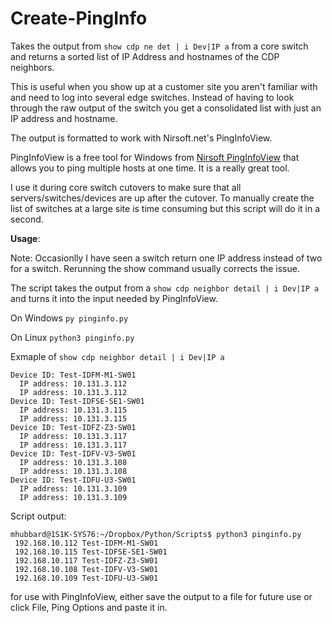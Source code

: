 # Create-PingInfo
Takes the output from `show cdp ne det | i Dev|IP a` from a core switch and returns a sorted list of IP Address and hostnames of the CDP neighbors.

This is useful when you show up at a customer site you aren't familiar with and need to log into several edge switches. Instead of having to look through the raw output of the switch you get a consolidated list with just an IP address and hostname.

The output is formatted to work with Nirsoft.net's PingInfoView.

PingInfoView is a free tool for Windows from [Nirsoft PingInfoView](http://www.nirsoft.net/utils/multiple_ping_tool.html) that
allows you to ping multiple hosts at one time. It is a really great tool.

I use it during core switch cutovers to make sure that all servers/switches/devices are up after the cutover. To manually create the list of switches at a large site is time consuming but this script will do it in a second.

**Usage**:

Note: Occasionlly I have seen a switch return one IP address instead of two for a switch. Rerunning the show command usually corrects the issue.

The script takes the output from a `show cdp neighbor detail | i Dev|IP a` and turns it into the input needed
by PingInfoView.

On Windows `py pinginfo.py`

On Linux `python3 pinginfo.py`

Exmaple of `show cdp neighbor detail | i Dev|IP a` 

```
Device ID: Test-IDFM-M1-SW01
  IP address: 10.131.3.112
  IP address: 10.131.3.112
Device ID: Test-IDFSE-SE1-SW01
  IP address: 10.131.3.115
  IP address: 10.131.3.115
Device ID: Test-IDFZ-Z3-SW01
  IP address: 10.131.3.117
  IP address: 10.131.3.117
Device ID: Test-IDFV-V3-SW01
  IP address: 10.131.3.108
  IP address: 10.131.3.108
Device ID: Test-IDFU-U3-SW01
  IP address: 10.131.3.109
  IP address: 10.131.3.109
```  
Script output:
```
mhubbard@1S1K-SYS76:~/Dropbox/Python/Scripts$ python3 pinginfo.py
 192.168.10.112 Test-IDFM-M1-SW01
 192.168.10.115 Test-IDFSE-SE1-SW01
 192.168.10.117 Test-IDFZ-Z3-SW01
 192.168.10.108 Test-IDFV-V3-SW01
 192.168.10.109 Test-IDFU-U3-SW01
 ```

for use with PingInfoView, either save the output to a file for future use or click File, Ping Options and paste it in. 
